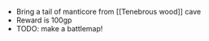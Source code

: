 - Bring a tail of manticore from [[Tenebrous wood]] cave
- Reward is 100gp
- TODO: make a battlemap!